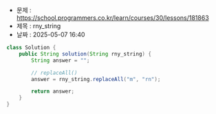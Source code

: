 - 문제 : https://school.programmers.co.kr/learn/courses/30/lessons/181863
- 제목 : rny_string
- 날짜 : 2025-05-07 16:40

```java
class Solution {
    public String solution(String rny_string) {
        String answer = "";

        // replaceAll()
        answer = rny_string.replaceAll("m", "rn");

        return answer;
    }
}
```